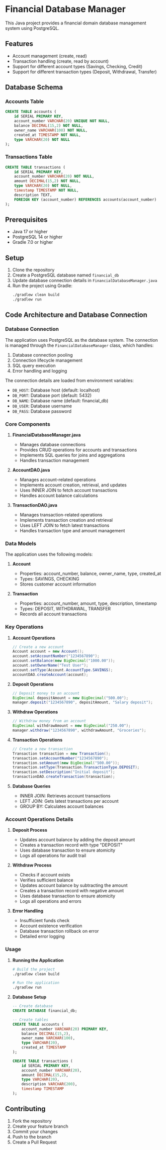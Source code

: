 # Financial Database Manager

This Java project provides a financial domain database management system using PostgreSQL.

## Features

- Account management (create, read)
- Transaction handling (create, read by account)
- Support for different account types (Savings, Checking, Credit)
- Support for different transaction types (Deposit, Withdrawal, Transfer)

## Database Schema

### Accounts Table
```sql
CREATE TABLE accounts (
    id SERIAL PRIMARY KEY,
    account_number VARCHAR(20) UNIQUE NOT NULL,
    balance DECIMAL(15,2) NOT NULL,
    owner_name VARCHAR(100) NOT NULL,
    created_at TIMESTAMP NOT NULL,
    type VARCHAR(20) NOT NULL
);
```

### Transactions Table
```sql
CREATE TABLE transactions (
    id SERIAL PRIMARY KEY,
    account_number VARCHAR(20) NOT NULL,
    amount DECIMAL(15,2) NOT NULL,
    type VARCHAR(20) NOT NULL,
    timestamp TIMESTAMP NOT NULL,
    description TEXT,
    FOREIGN KEY (account_number) REFERENCES accounts(account_number)
);
```

## Prerequisites

- Java 17 or higher
- PostgreSQL 14 or higher
- Gradle 7.0 or higher

## Setup

1. Clone the repository
2. Create a PostgreSQL database named `financial_db`
3. Update database connection details in `FinancialDatabaseManager.java`
4. Run the project using Gradle:
   ```bash
   ./gradlew clean build
   ./gradlew run
   ```

## Code Architecture and Database Connection

### Database Connection

The application uses PostgreSQL as the database system. The connection is managed through the `FinancialDatabaseManager` class, which handles:
1. Database connection pooling
2. Connection lifecycle management
3. SQL query execution
4. Error handling and logging

The connection details are loaded from environment variables:
- `DB_HOST`: Database host (default: localhost)
- `DB_PORT`: Database port (default: 5432)
- `DB_NAME`: Database name (default: financial_db)
- `DB_USER`: Database username
- `DB_PASS`: Database password

### Core Components

1. **FinancialDatabaseManager.java**
   - Manages database connections
   - Provides CRUD operations for accounts and transactions
   - Implements SQL queries for joins and aggregations
   - Handles transaction management

2. **AccountDAO.java**
   - Manages account-related operations
   - Implements account creation, retrieval, and updates
   - Uses INNER JOIN to fetch account transactions
   - Handles account balance calculations

3. **TransactionDAO.java**
   - Manages transaction-related operations
   - Implements transaction creation and retrieval
   - Uses LEFT JOIN to fetch latest transactions
   - Handles transaction type and amount management

### Data Models

The application uses the following models:

1. **Account**
   - Properties: account_number, balance, owner_name, type, created_at
   - Types: SAVINGS, CHECKING
   - Stores customer account information

2. **Transaction**
   - Properties: account_number, amount, type, description, timestamp
   - Types: DEPOSIT, WITHDRAWAL, TRANSFER
   - Records all account transactions

### Key Operations

1. **Account Operations**
   ```java
   // Create a new account
   Account account = new Account();
   account.setAccountNumber("1234567890");
   account.setBalance(new BigDecimal("1000.00"));
   account.setOwnerName("Test User");
   account.setType(Account.AccountType.SAVINGS);
   accountDAO.createAccount(account);
   ```

2. **Deposit Operations**
   ```java
   // Deposit money to an account
   BigDecimal depositAmount = new BigDecimal("500.00");
   manager.deposit("1234567890", depositAmount, "Salary deposit");
   ```

3. **Withdraw Operations**
   ```java
   // Withdraw money from an account
   BigDecimal withdrawAmount = new BigDecimal("250.00");
   manager.withdraw("1234567890", withdrawAmount, "Groceries");
   ```

4. **Transaction Operations**
   ```java
   // Create a new transaction
   Transaction transaction = new Transaction();
   transaction.setAccountNumber("1234567890");
   transaction.setAmount(new BigDecimal("500.00"));
   transaction.setType(Transaction.TransactionType.DEPOSIT);
   transaction.setDescription("Initial deposit");
   transactionDAO.createTransaction(transaction);
   ```

5. **Database Queries**
   - INNER JOIN: Retrieves account transactions
   - LEFT JOIN: Gets latest transactions per account
   - GROUP BY: Calculates account balances

### Account Operations Details

1. **Deposit Process**
   - Updates account balance by adding the deposit amount
   - Creates a transaction record with type "DEPOSIT"
   - Uses database transaction to ensure atomicity
   - Logs all operations for audit trail

2. **Withdraw Process**
   - Checks if account exists
   - Verifies sufficient balance
   - Updates account balance by subtracting the amount
   - Creates a transaction record with negative amount
   - Uses database transaction to ensure atomicity
   - Logs all operations and errors

3. **Error Handling**
   - Insufficient funds check
   - Account existence verification
   - Database transaction rollback on error
   - Detailed error logging

### Usage

1. **Running the Application**
   ```bash
   # Build the project
   ./gradlew clean build

   # Run the application
   ./gradlew run
   ```

2. **Database Setup**
   ```sql
   -- Create database
   CREATE DATABASE financial_db;

   -- Create tables
   CREATE TABLE accounts (
       account_number VARCHAR(20) PRIMARY KEY,
       balance DECIMAL(15,2),
       owner_name VARCHAR(100),
       type VARCHAR(20),
       created_at TIMESTAMP
   );

   CREATE TABLE transactions (
       id SERIAL PRIMARY KEY,
       account_number VARCHAR(20),
       amount DECIMAL(15,2),
       type VARCHAR(20),
       description VARCHAR(200),
       timestamp TIMESTAMP
   );
   ```

## Contributing

1. Fork the repository
2. Create your feature branch
3. Commit your changes
4. Push to the branch
5. Create a Pull Request
